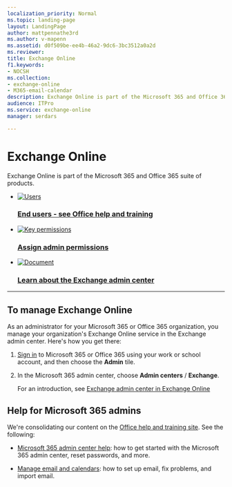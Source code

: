 ```yaml
---
localization_priority: Normal
ms.topic: landing-page
layout: LandingPage
author: mattpennathe3rd
ms.author: v-mapenn
ms.assetid: d0f509be-ee4b-46a2-9dc6-3bc3512a0a2d
ms.reviewer: 
title: Exchange Online
f1.keywords:
- NOCSH
ms.collection: 
- exchange-online
- M365-email-calendar
description: Exchange Online is part of the Microsoft 365 and Office 365 suite of products.
audience: ITPro
ms.service: exchange-online
manager: serdars

---
```


# Exchange Online

Exchange Online is part of the Microsoft 365 and Office 365 suite of products.

<ul class="panelContent cardsFTitle">
    <li>
        <a href="https://support.office.com/">
        <div class="cardSize">
            <div class="cardPadding">
                <div class="card">
                    <div class="cardImageOuter">
                        <div class="cardImage">
                            <img src="https://docs.microsoft.com/office/media/icons/users-people.svg" alt="Users" />
                        </div>
                    </div>
                    <div class="cardText">
                        <h3>End users - see Office help and training</h3>
                    </div>
                </div>
            </div>
        </div>
        </a>
    </li>
    <li>
        <a href="https://docs.microsoft.com/microsoft-365/admin/add-users/assign-admin-roles">
        <div class="cardSize">
            <div class="cardPadding">
                <div class="card">
                    <div class="cardImageOuter">
                        <div class="cardImage">
                            <img src="https://docs.microsoft.com/office/media/icons/key-permissions.svg" alt="Key permissions" />
                        </div>
                    </div>
                    <div class="cardText">
                        <h3>Assign admin permissions</h3>
                    </div>
                </div>
            </div>
        </div>
        </a>
    </li>
    <li>
        <a href="/Exchange/exchange-admin-center">
        <div class="cardSize">
            <div class="cardPadding">
                <div class="card">
                    <div class="cardImageOuter">
                        <div class="cardImage">
                            <img src="https://docs.microsoft.com/office/media/icons/document.svg" alt="Document" />
                        </div>
                    </div>
                    <div class="cardText">
                        <h3>Learn about the Exchange admin center</h3>
                    </div>
                </div>
            </div>
        </div>
        </a>
    </li>
</ul>

---

<h2>To manage Exchange Online</h2>
<p>As an administrator for your Microsoft 365 or Office 365 organization, you manage your organization's Exchange Online service in the Exchange admin center. Here's how you get there:
<ol>
<li><p><a href="https://support.microsoft.com/office/e9eb7d51-5430-4929-91ab-6157c5a050b4">Sign in</a> to Microsoft 365 or Office 365 using your work or school account, and then choose the <b>Admin</b> tile. </p></li>
<li><p>In the Microsoft 365 admin center, choose <b>Admin centers</b> / <b>Exchange</b>.</p>
    <p>For an introduction, see <a href="/exchange/exchange-admin-center">Exchange admin center in Exchange Online</a></p></li>
</ol>

<h2>Help for Microsoft 365 admins</h2>
<p>We're consolidating our content on the <a href="https://support.office.com/">Office help and training site</a>. See the following:
<ul>
<li><p><a href="https://docs.microsoft.com/microsoft-365/admin">Microsoft 365 admin center help</a>: how to get started with the Microsoft  365 admin center, reset passwords, and more.</p></li>
<li><p><a href="https://docs.microsoft.com/microsoft-365/admin/email/">Manage email and calendars</a>: how to set up email, fix problems, and import email.</p></li>
</ul>
